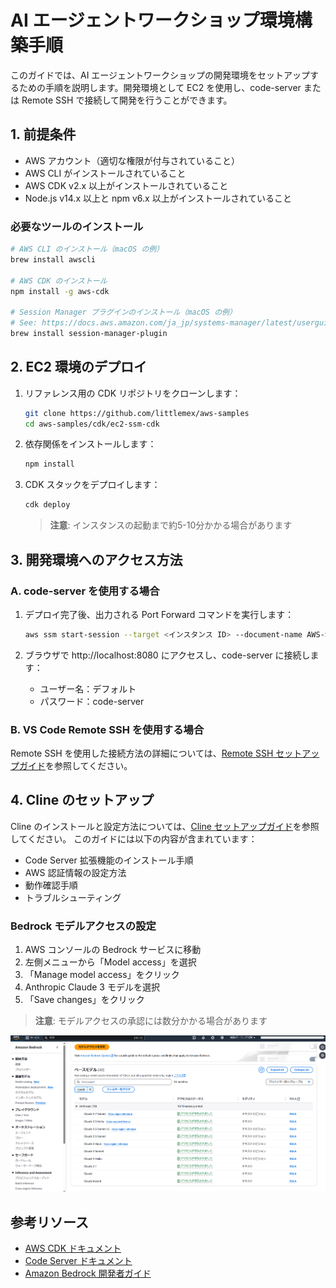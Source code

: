 # AI エージェントワークショップ環境構築手順

このガイドでは、AI エージェントワークショップの開発環境をセットアップするための手順を説明します。開発環境として EC2 を使用し、code-server または Remote SSH で接続して開発を行うことができます。

## 1. 前提条件

- AWS アカウント（適切な権限が付与されていること）
- AWS CLI がインストールされていること
- AWS CDK v2.x 以上がインストールされていること
- Node.js v14.x 以上と npm v6.x 以上がインストールされていること

### 必要なツールのインストール

```bash
# AWS CLI のインストール（macOS の例）
brew install awscli

# AWS CDK のインストール
npm install -g aws-cdk

# Session Manager プラグインのインストール（macOS の例）
# See: https://docs.aws.amazon.com/ja_jp/systems-manager/latest/userguide/session-manager-working-with-install-plugin.html
brew install session-manager-plugin
```

## 2. EC2 環境のデプロイ

1. リファレンス用の CDK リポジトリをクローンします：
   ```bash
   git clone https://github.com/littlemex/aws-samples
   cd aws-samples/cdk/ec2-ssm-cdk
   ```

2. 依存関係をインストールします：
   ```bash
   npm install
   ```

3. CDK スタックをデプロイします：
   ```bash
   cdk deploy
   ```

   > **注意**: インスタンスの起動まで約5-10分かかる場合があります

## 3. 開発環境へのアクセス方法

### A. code-server を使用する場合

1. デプロイ完了後、出力される Port Forward コマンドを実行します：
   ```bash
   aws ssm start-session --target <インスタンス ID> --document-name AWS-StartPortForwardingSession --parameters "portNumber=8080,localPortNumber=8080"
   ```

2. ブラウザで http://localhost:8080 にアクセスし、code-server に接続します：
   - ユーザー名：デフォルト
   - パスワード：code-server

### B. VS Code Remote SSH を使用する場合

Remote SSH を使用した接続方法の詳細については、[Remote SSH セットアップガイド](./0.remotessh/README.md)を参照してください。

## 4. Cline のセットアップ

Cline のインストールと設定方法については、[Cline セットアップガイド](./1.cline/README.md)を参照してください。
このガイドには以下の内容が含まれています：
- Code Server 拡張機能のインストール手順
- AWS 認証情報の設定方法
- 動作確認手順
- トラブルシューティング

### Bedrock モデルアクセスの設定

1. AWS コンソールの Bedrock サービスに移動
2. 左側メニューから「Model access」を選択
3. 「Manage model access」をクリック
4. Anthropic Claude 3 モデルを選択
5. 「Save changes」をクリック

> **注意**: モデルアクセスの承認には数分かかる場合があります

![Bedrockモデルアクセスの設定](./bedrock-setup.png)

## 参考リソース

- [AWS CDK ドキュメント](https://docs.aws.amazon.com/ja_jp/cdk/latest/guide/home.html)
- [Code Server ドキュメント](https://coder.com/docs/code-server/latest)
- [Amazon Bedrock 開発者ガイド](https://docs.aws.amazon.com/bedrock/latest/userguide/what-is-bedrock.html)
